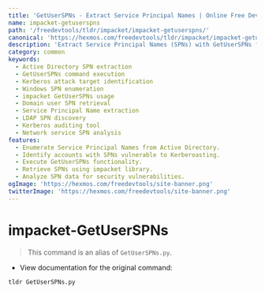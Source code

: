 ```yaml
---
title: 'GetUserSPNs - Extract Service Principal Names | Online Free DevTools by Hexmos'
name: impacket-getuserspns
path: '/freedevtools/tldr/impacket/impacket-getuserspns/'
canonical: 'https://hexmos.com/freedevtools/tldr/impacket/impacket-getuserspns/'
description: 'Extract Service Principal Names (SPNs) with GetUserSPNs from Active Directory. Quickly identify accounts with SPNs set for Kerberos attacks. Free online tool, no registration required.'
category: common
keywords:
  - Active Directory SPN extraction
  - GetUserSPNs command execution
  - Kerberos attack target identification
  - Windows SPN enumeration
  - impacket GetUserSPNs usage
  - Domain user SPN retrieval
  - Service Principal Name extraction
  - LDAP SPN discovery
  - Kerberos auditing tool
  - Network service SPN analysis
features:
  - Enumerate Service Principal Names from Active Directory.
  - Identify accounts with SPNs vulnerable to Kerberoasting.
  - Execute GetUserSPNs functionality.
  - Retrieve SPNs using impacket library.
  - Analyze SPN data for security vulnerabilities.
ogImage: 'https://hexmos.com/freedevtools/site-banner.png'
twitterImage: 'https://hexmos.com/freedevtools/site-banner.png'
---
```


# impacket-GetUserSPNs

> This command is an alias of `GetUserSPNs.py`.

- View documentation for the original command:

`tldr GetUserSPNs.py`
